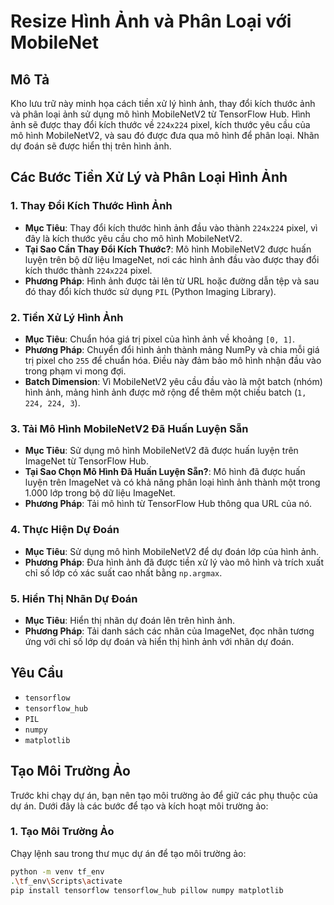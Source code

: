 # Resize Hình Ảnh và Phân Loại với MobileNet

## Mô Tả
Kho lưu trữ này minh họa cách tiền xử lý hình ảnh, thay đổi kích thước ảnh và phân loại ảnh sử dụng mô hình MobileNetV2 từ TensorFlow Hub. Hình ảnh sẽ được thay đổi kích thước về `224x224` pixel, kích thước yêu cầu của mô hình MobileNetV2, và sau đó được đưa qua mô hình để phân loại. Nhãn dự đoán sẽ được hiển thị trên hình ảnh.

## Các Bước Tiền Xử Lý và Phân Loại Hình Ảnh

### 1. **Thay Đổi Kích Thước Hình Ảnh**
   - **Mục Tiêu**: Thay đổi kích thước hình ảnh đầu vào thành `224x224` pixel, vì đây là kích thước yêu cầu cho mô hình MobileNetV2.
   - **Tại Sao Cần Thay Đổi Kích Thước?**: Mô hình MobileNetV2 được huấn luyện trên bộ dữ liệu ImageNet, nơi các hình ảnh đầu vào được thay đổi kích thước thành `224x224` pixel.
   - **Phương Pháp**: Hình ảnh được tải lên từ URL hoặc đường dẫn tệp và sau đó thay đổi kích thước sử dụng `PIL` (Python Imaging Library).

### 2. **Tiền Xử Lý Hình Ảnh**
   - **Mục Tiêu**: Chuẩn hóa giá trị pixel của hình ảnh về khoảng `[0, 1]`.
   - **Phương Pháp**: Chuyển đổi hình ảnh thành mảng NumPy và chia mỗi giá trị pixel cho `255` để chuẩn hóa. Điều này đảm bảo mô hình nhận đầu vào trong phạm vi mong đợi.
   - **Batch Dimension**: Vì MobileNetV2 yêu cầu đầu vào là một batch (nhóm) hình ảnh, mảng hình ảnh được mở rộng để thêm một chiều batch (`1, 224, 224, 3`).

### 3. **Tải Mô Hình MobileNetV2 Đã Huấn Luyện Sẵn**
   - **Mục Tiêu**: Sử dụng mô hình MobileNetV2 đã được huấn luyện trên ImageNet từ TensorFlow Hub.
   - **Tại Sao Chọn Mô Hình Đã Huấn Luyện Sẵn?**: Mô hình đã được huấn luyện trên ImageNet và có khả năng phân loại hình ảnh thành một trong 1.000 lớp trong bộ dữ liệu ImageNet.
   - **Phương Pháp**: Tải mô hình từ TensorFlow Hub thông qua URL của nó.

### 4. **Thực Hiện Dự Đoán**
   - **Mục Tiêu**: Sử dụng mô hình MobileNetV2 để dự đoán lớp của hình ảnh.
   - **Phương Pháp**: Đưa hình ảnh đã được tiền xử lý vào mô hình và trích xuất chỉ số lớp có xác suất cao nhất bằng `np.argmax`.

### 5. **Hiển Thị Nhãn Dự Đoán**
   - **Mục Tiêu**: Hiển thị nhãn dự đoán lên trên hình ảnh.
   - **Phương Pháp**: Tải danh sách các nhãn của ImageNet, đọc nhãn tương ứng với chỉ số lớp dự đoán và hiển thị hình ảnh với nhãn dự đoán.

## Yêu Cầu
- `tensorflow`
- `tensorflow_hub`
- `PIL`
- `numpy`
- `matplotlib`

## Tạo Môi Trường Ảo

Trước khi chạy dự án, bạn nên tạo môi trường ảo để giữ các phụ thuộc của dự án. Dưới đây là các bước để tạo và kích hoạt môi trường ảo:

### 1. **Tạo Môi Trường Ảo**
Chạy lệnh sau trong thư mục dự án để tạo môi trường ảo:

```bash
python -m venv tf_env
.\tf_env\Scripts\activate
pip install tensorflow tensorflow_hub pillow numpy matplotlib
